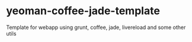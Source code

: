 # yeoman-coffee-jade-template
Template for webapp using grunt, coffee, jade, livereload and some other utils
